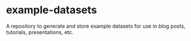 # example-datasets
A repository to generate and store example datasets for use in blog posts, tutorials, presentations, etc.
